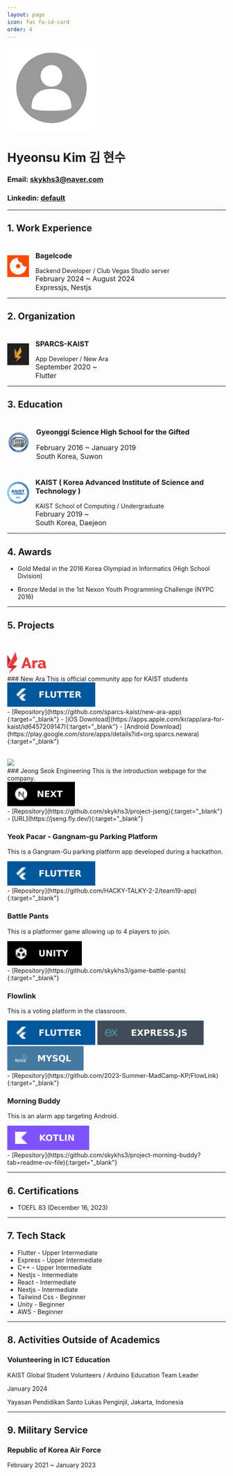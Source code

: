 ```yaml
---
layout: page
icon: fas fa-id-card
order: 4
---
```


<img src="/assets/img/resume/anonymous.png"/>

# Hyeonsu Kim 김 현수

### Email: [skykhs3@naver.com](mailto:skykhs3@naver.com)

### Linkedin: [default](https://www.linkedin.com/in/default/)

---

## 1. Work Experience

<div style="display: flex; align-items: start;">
  <img src="/assets/img/resume/bagelcode.png" style="height:50px;min-width:50px; margin-right: 15px; margin-top: 32px">
  <div>
    <h3>Bagelcode</h3>
    Backend Developer / Club Vegas Studio server<br>
    <div style="font-size: 1rem;">
    February 2024 ~ August 2024 <br/>
    Expressjs, Nestjs
    </div>
  </div>
</div>

---

## 2. Organization

<div style="display: flex; align-items: start;">
  <img src="/assets/img/resume/sparcs.png" style="height:50px;min-width:50px; margin-right: 15px; margin-top: 32px">
  <div>
    <h3>SPARCS-KAIST</h3>
    App Developer / New Ara<br>
    <div style="font-size: 1rem;">
    September 2020 ~  <br/>
    Flutter
    </div>
  </div>
</div>

---

## 3. Education

<div style="display: flex; align-items: start;">
  <img src="/assets/img/resume/gshs.jpeg" style="height:50px;min-width:50px; margin-right: 15px; margin-top: 32px">
  <div>
    <h3>Gyeonggi Science High School for the Gifted</h3>
    <div style="font-size: 1rem;">
    February 2016 ~ January 2019<br>
    South Korea, Suwon
    </div>
  </div>
</div>

<br/>

<div style="display: flex; align-items: start;">
  <img src="/assets/img/resume/kaist.png" style="height:50px;min-width:50px; margin-right: 15px; margin-top: 32px">
  <div>
    <h3>KAIST ( Korea Advanced Institute of Science and Technology )</h3>
    KAIST School of Computing / Undergraduate<br>
    <div style="font-size: 1rem;">
    February 2019 ~<br>
    South Korea, Daejeon
    </div>
  </div>
</div>

---

## 4. Awards

- Gold Medal in the 2016 Korea Olympiad in Informatics (High School Division)

- Bronze Medal in the 1st Nexon Youth Programming Challenge (NYPC 2016)

---

## 5. Projects

<div class="d-flex flex-row">
<div>
<img
      src="https://raw.githubusercontent.com/sparcs-kaist/new-ara-app/dev/assets/images/logo.svg"
      alt="Ara Logo"
      style="height:50px;min-width:50px; margin-right: 15px; margin-top: 32px"
    />
</div>
<div markdown="1">
### New Ara
This is official community app for KAIST students
<div><img src="/assets/img/resume/flutter.svg"/></div>
- [Repository](https://github.com/sparcs-kaist/new-ara-app){:target="_blank"}
- [iOS Download](https://apps.apple.com/kr/app/ara-for-kaist/id6457209147){:target="_blank"}
- [Android Download](https://play.google.com/store/apps/details?id=org.sparcs.newara){:target="_blank"}

<br/>
</div>
</div>

<div class="d-flex flex-row">
<div>
<img src="https://raw.githubusercontent.com/skykhs3/project-jseng/main/frontend/public/icon_logo.png" style="height:50px;min-width:50px; margin-right: 15px; margin-top: 32px"/>
</div>
<div markdown="1">
### Jeong Seok Engineering
This is the introduction webpage for the company.
<div>
<img src="/assets/img/resume/nextjs.svg">
</div>
- [Repository](https://github.com/skykhs3/project-jseng){:target="_blank"}
- [URL](https://jseng.fly.dev/){:target="_blank"}

<br/>
</div>
</div>

### Yeok Pacar - Gangnam-gu Parking Platform

This is a Gangnam-Gu parking platform app developed during a hackathon.

<div>
  <img src="/assets/img/resume/flutter.svg"/>
</div>
- [Repository](https://github.com/HACKY-TALKY-2-2/team19-app){:target="_blank"}

<br/>

### Battle Pants

This is a platformer game allowing up to 4 players to join.

<div>
  <img src = "/assets/img/resume/unity.svg"/>
</div>
- [Repository](https://github.com/skykhs3/game-battle-pants){:target="_blank"}
  
<br/>

### Flowlink

This is a voting platform in the classroom.

<div>
  <img src="/assets/img/resume/flutter.svg"/> <img src="/assets/img/resume/expressjs.svg"/> <img src="/assets/img/resume/mysql.svg"/>
</div>
- [Repository](https://github.com/2023-Summer-MadCamp-KP/FlowLink){:target="_blank"}
  
<br/>

### Morning Buddy

This is an alarm app targeting Android.

<div>
  <img src = "/assets/img/resume/kotlin.svg">
</div>
- [Repository](https://github.com/skykhs3/project-morning-buddy?tab=readme-ov-file){:target="_blank"}

---

## 6. Certifications

- TOEFL 83 (December 16, 2023)

---

## 7. Tech Stack

- Flutter - Upper Intermediate
- Express - Upper Intermediate
- C++ - Upper Intermediate
- Nestjs - Intermediate
- React - Intermediate
- Nextjs - Intermediate
- Tailwind Css - Beginner
- Unity - Beginner
- AWS - Beginner

---

## 8. Activities Outside of Academics

### Volunteering in ICT Education

KAIST Global Student Volunteers / Arduino Education Team Leader

January 2024

Yayasan Pendidikan Santo Lukas Penginjil, Jakarta, Indonesia

---

## 9. Military Service

### Republic of Korea Air Force

February 2021 ~ January 2023
